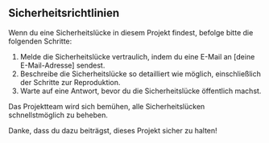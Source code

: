 ## Sicherheitsrichtlinien

Wenn du eine Sicherheitslücke in diesem Projekt findest, befolge bitte die folgenden Schritte:

1. Melde die Sicherheitslücke vertraulich, indem du eine E-Mail an [deine E-Mail-Adresse] sendest.
2. Beschreibe die Sicherheitslücke so detailliert wie möglich, einschließlich der Schritte zur Reproduktion.
3. Warte auf eine Antwort, bevor du die Sicherheitslücke öffentlich machst.

Das Projektteam wird sich bemühen, alle Sicherheitslücken schnellstmöglich zu beheben.

Danke, dass du dazu beiträgst, dieses Projekt sicher zu halten!